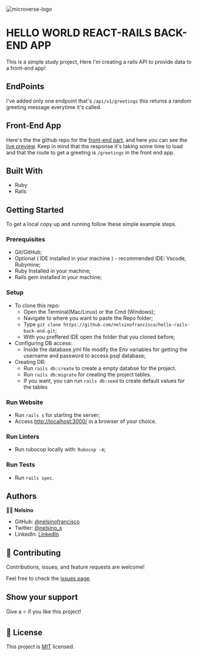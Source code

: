 ![microverse-logo](https://img.shields.io/badge/Microverse-blueviolet)

# HELLO WORLD REACT-RAILS BACK-END APP


This is a simple study project, Here I'm creating a rails API to provide data to a front-end app!


## EndPoints

I've added only one endpoint that's `/api/v1/greetings` this returns a random greeting message everytime it's called.

## Front-End App

Here's the the github repo for the [front-end part](https://github.com/nelsinofrancisco/hello-react-front-end),
and here you can see the [live preview](https://nelsino-hrfe.netlify.app/). Keep in mind that the response it's taking some time to load and that the route to get a greeting is `/greetings` in the front end app.

## Built With

- Ruby
- Rails

## Getting Started

To get a local copy up and running follow these simple example steps.

### Prerequisites

- Git/GitHub;
- Optional ( IDE installed in your machine ) - recommended IDE: Vscode, Rubymine;
- Ruby Installed in your machine;
- Rails gem installed in your machine;

### Setup

- To clone this repo:
  - Open the Terminal(Mac/Linux) or the Cmd (Windows);
  - Navigate to where you want to paste the Repo folder;
  - Type `git clone https://github.com/nelsinofrancisco/hello-rails-back-end.git`;
  - With you preffered IDE open the folder that you cloned before;
- Configuring DB access:
  - Inside the database.yml file modify the Env variables for getting the username and password to access psql database;
- Creating DB:
  - Run `rails db:create` to create a empty databse for the project.
  - Run `rails db:migrate` for creating the project tables.
  - If you want, you can run `rails db:seed` to create default values for the tables  
  
### Run Website  

- Run `rails s` for starting the server;
- Access [http://localhost:3000/](http://localhost:3000/) in a browser of your choice.
  
### Run Linters

- Run rubocop locally with: `Rubocop -A`;

### Run Tests

- Run `rails spec`.

## Authors

👨‍💻 **Nelsino**

- GitHub: [@nelsinofrancisco](https://github.com/nelsinofrancisco)
- Twitter: [@nelsino_s](https://twitter.com/nelsino_s)
- LinkedIn: [LinkedIn](https://www.linkedin.com/in/nelsinofrancisco/)

## 🤝 Contributing

Contributions, issues, and feature requests are welcome!

Feel free to check the [issues page](../../issues/).

## Show your support

Give a ⭐️ if you like this project!

## 📝 License

This project is [MIT](./MIT.md) licensed.